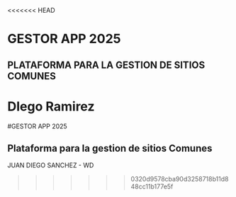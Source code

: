 <<<<<<< HEAD
# GESTOR APP 2025

## PLATAFORMA PARA LA GESTION DE SITIOS COMUNES

DIego Ramirez
=======
#GESTOR APP 2025
## Plataforma para la gestion  de sitios Comunes
JUAN DIEGO SANCHEZ - WD
>>>>>>> 0320d9578cba90d3258718b11d848cc11b177e5f

